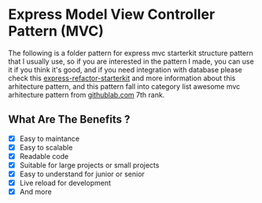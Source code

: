 # Express Model View Controller Pattern (MVC)

The following is a folder pattern for express mvc starterkit structure pattern that I usually use, so if you are interested in the pattern I made, you can use it if you think it's good, and if you need integration with database please check this [express-refactor-starterkit](https://github.com/restuwahyu13/express-refactor-starterkit) and more information about this arhitecture pattern, and this pattern fall into category list awesome mvc arhitecture pattern from [githublab.com](https://githublab.com/repositories?q=mvc-pattern&fbclid=IwAR2GW4olTgfXAiALyzFcrrgE8HUS47flaf5Th9ugliH1-YFU4vTDdmYOT0E) 7th rank.

## What Are The Benefits ?

- [x] Easy to maintance
- [x] Easy to scalable
- [x] Readable code
- [x] Suitable for large projects or small projects
- [x] Easy to understand for junior or senior
- [x] Live reload for development
- [x] And more
